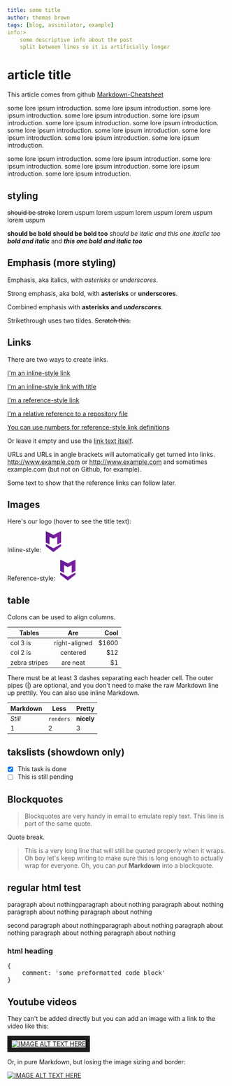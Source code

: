 ```yml
title: some title
author: thomas brown
tags: [blog, assimilator, example]
info:>
    some descriptive info about the post
    split between lines so it is artificially longer
```
# article title

This article comes from github [Markdown-Cheatsheet](https://github.com/adam-p/markdown-here/wiki/Markdown-Cheatsheet)

some lore ipsum introduction. some lore ipsum introduction. some lore ipsum introduction. 
some lore ipsum introduction. some lore ipsum introduction. some lore ipsum introduction. 
some lore ipsum introduction. some lore ipsum introduction. some lore ipsum introduction. 
some lore ipsum introduction. some lore ipsum introduction. some lore ipsum introduction.


some lore ipsum introduction. some lore ipsum introduction. some lore ipsum introduction. 
some lore ipsum introduction. some lore ipsum introduction. some lore ipsum introduction.


## styling

~~should be stroke~~ lorem uspum lorem uspum lorem uspum lorem uspum lorem uspum
 
**should be bold** __should be bold too__ 
*should be italic* _and this one itaclic too_
***bold and italic*** and ___this one bold and italic too___

## Emphasis (more styling)

Emphasis, aka italics, with *asterisks* or _underscores_.

Strong emphasis, aka bold, with **asterisks** or __underscores__.

Combined emphasis with **asterisks and _underscores_**.

Strikethrough uses two tildes. ~~Scratch this.~~
 
## Links

There are two ways to create links.

[I'm an inline-style link](https://www.google.com)

[I'm an inline-style link with title](https://www.google.com "Google's Homepage")

[I'm a reference-style link][Arbitrary case-insensitive reference text]

[I'm a relative reference to a repository file](../blob/master/LICENSE)

[You can use numbers for reference-style link definitions][1]

Or leave it empty and use the [link text itself].

URLs and URLs in angle brackets will automatically get turned into links. 
http://www.example.com or <http://www.example.com> and sometimes 
example.com (but not on Github, for example).

Some text to show that the reference links can follow later.

[arbitrary case-insensitive reference text]: https://www.mozilla.org
[1]: http://slashdot.org
[link text itself]: http://www.reddit.com

## Images

Here's our logo (hover to see the title text):

Inline-style: 
![alt text](https://github.com/adam-p/markdown-here/raw/master/src/common/images/icon48.png "Logo Title Text 1")

Reference-style: 
![alt text][logo]

[logo]: https://github.com/adam-p/markdown-here/raw/master/src/common/images/icon48.png "Logo Title Text 2"

## table

Colons can be used to align columns.

| Tables        | Are           | Cool  |
| ------------- |:-------------:| -----:|
| col 3 is      | right-aligned | $1600 |
| col 2 is      | centered      |   $12 |
| zebra stripes | are neat      |    $1 |

There must be at least 3 dashes separating each header cell.
The outer pipes (|) are optional, and you don't need to make the 
raw Markdown line up prettily. You can also use inline Markdown.

| Markdown | Less | Pretty |
| --- | --- | --- |
| *Still* | `renders` | **nicely** |
| 1 | 2 | 3 |

## takslists (showdown only)

- [x] This task is done
- [ ] This is still pending

## Blockquotes

> Blockquotes are very handy in email to emulate reply text.
> This line is part of the same quote.

Quote break.

> This is a very long line that will still be quoted properly when it wraps. Oh boy let's keep writing to make sure this is long enough to actually wrap for everyone. Oh, you can *put* **Markdown** into a blockquote. 

## regular html test

<p>paragraph about nothingparagraph about nothing paragraph about nothing paragraph about nothing paragraph about nothing </p> 
<p>second paragraph about nothingparagraph about nothing paragraph about nothing paragraph about nothing paragraph about nothing </p>

<h3>html heading</h3>
<pre>
{
    comment: 'some preformatted code block'
}
</pre>

## Youtube videos
   
They can't be added directly but you can add an image with a link to the video like this:

<a href="http://www.youtube.com/watch?feature=player_embedded&v=fO2u-uxVBIc
" target="_blank"><img src="http://i.ytimg.com/vi_webp/fO2u-uxVBIc/mqdefault.webp" 
alt="IMAGE ALT TEXT HERE" width="240" height="180" border="10" /></a>


Or, in pure Markdown, but losing the image sizing and border:

[![IMAGE ALT TEXT HERE](http://i.ytimg.com/vi_webp/oJkeWbM6WCc/mqdefault.webp)](http://www.youtube.com/watch?v=fO2u-uxVBIc)
